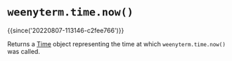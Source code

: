 # `weenyterm.time.now()`

{{since('20220807-113146-c2fee766')}}

Returns a [Time](Time/index.md) object representing the time at which
`weenyterm.time.now()` was called.

